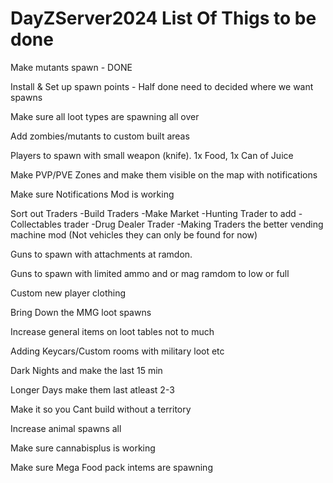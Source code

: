 # DayZServer2024 List Of Thigs to be done
Make mutants spawn - DONE

Install & Set up spawn points - Half done need to decided where we want spawns

Make sure all loot types are spawning all over

Add zombies/mutants to custom built areas

Players to spawn with small weapon (knife). 1x Food, 1x Can of Juice

Make PVP/PVE Zones and make them visible on the map with notifications

Make sure Notifications Mod is working 

Sort out Traders 
-Build Traders
-Make Market
-Hunting Trader to add
-Collectables trader
-Drug Dealer Trader
-Making Traders the better vending machine mod
(Not vehicles they can only be found for now)

Guns to spawn with attachments at ramdon. 

Guns to spawn with limited ammo and or mag ramdom to low or full

Custom new player clothing

Bring Down the MMG loot spawns 

Increase general items on loot tables not to much

Adding Keycars/Custom rooms with military loot etc

Dark Nights and make the last 15 min

Longer Days make them last atleast 2-3

Make it so you Cant build without a territory

Increase animal spawns all

Make sure cannabisplus is working

Make sure Mega Food pack intems are spawning







